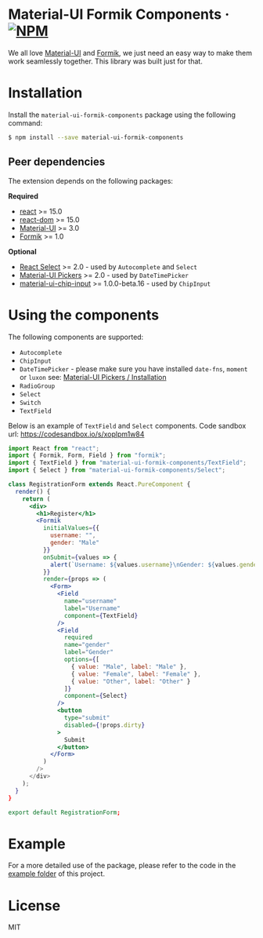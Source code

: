 # Material-UI Formik Components &middot; [![NPM](https://img.shields.io/npm/v/material-ui-formik-components.svg)](https://www.npmjs.com/package/material-ui-formik-components)

We all love [Material-UI](https://material-ui.com) and [Formik](https://jaredpalmer.com/formik), we just need an easy way to make them work seamlessly together. This library was built just for that.

# Installation

Install the `material-ui-formik-components` package using the following command:

```sh
$ npm install --save material-ui-formik-components
```

## Peer dependencies

The extension depends on the following packages:

**Required**

- [react](https://www.npmjs.com/package/react) >= 15.0
- [react-dom](https://www.npmjs.com/package/react-dom) >= 15.0
- [Material-UI](https://material-ui.com) >= 3.0
- [Formik](https://jaredpalmer.com/formik) >= 1.0

**Optional**

- [React Select](https://react-select.com) >= 2.0 - used by `Autocomplete` and `Select`
- [Material-UI Pickers](https://material-ui-pickers.firebaseapp.com/) >= 2.0 - used by `DateTimePicker`
- [material-ui-chip-input](https://github.com/TeamWertarbyte/material-ui-chip-input) >= 1.0.0-beta.16 - used by `ChipInput`

# Using the components

The following components are supported:

- `Autocomplete`
- `ChipInput`
- `DateTimePicker` - please make sure you have installed `date-fns`, `moment` or `luxon` see: [Material-UI Pickers / Installation](https://material-ui-pickers.firebaseapp.com/installation)
- `RadioGroup`
- `Select`
- `Switch`
- `TextField`

Below is an example of `TextField` and `Select` components. Code sandbox url: https://codesandbox.io/s/xoplpm1w84

```jsx
import React from "react";
import { Formik, Form, Field } from "formik";
import { TextField } from "material-ui-formik-components/TextField";
import { Select } from "material-ui-formik-components/Select";

class RegistrationForm extends React.PureComponent {
  render() {
    return (
      <div>
        <h1>Register</h1>
        <Formik
          initialValues={{
            username: "",
            gender: "Male"
          }}
          onSubmit={values => {
            alert(`Username: ${values.username}\nGender: ${values.gender}`);
          }}
          render={props => (
            <Form>
              <Field
                name="username"
                label="Username"
                component={TextField}
              />
              <Field
                required
                name="gender"
                label="Gender"
                options={[
                  { value: "Male", label: "Male" },
                  { value: "Female", label: "Female" },
                  { value: "Other", label: "Other" }
                ]}
                component={Select}
              />
              <button
                type="submit"
                disabled={!props.dirty}
              >
                Submit
              </button>
            </Form>
          )
        />
      </div>
    );
  }
}

export default RegistrationForm;
```

# Example

For a more detailed use of the package, please refer to the code in the [example folder](https://github.com/gerhat/material-ui-formik-components/tree/master/example) of this project.

# License

MIT
